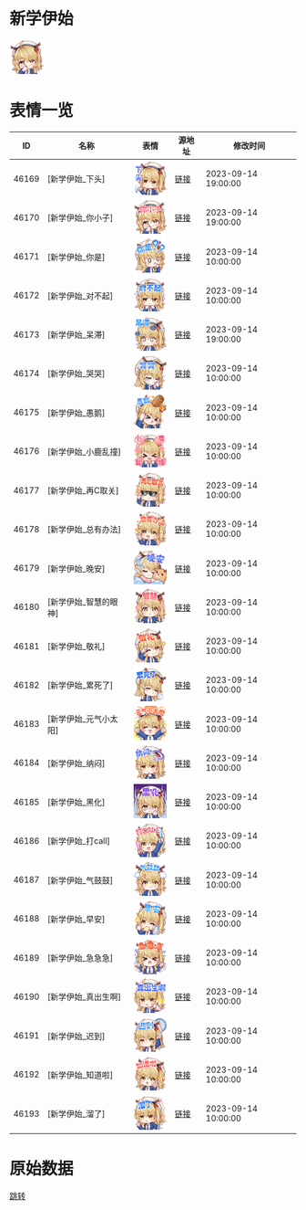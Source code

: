 # 新学伊始

<img src="./cover.png" height="60" alt="cover" />

# 表情一览

|ID|名称|表情|源地址|修改时间|
|----|----|----|----|----|
|46169|[新学伊始_下头]|<img src="./pic/046169_%5B新学伊始_下头%5D.png" height="60" alt="下头"/>|[链接](https://i0.hdslb.com/bfs/garb/c06827ed7e415b6e14e9b99b4b27759a3fe3b330.png)|2023-09-14 19:00:00|
|46170|[新学伊始_你小子]|<img src="./pic/046170_%5B新学伊始_你小子%5D.png" height="60" alt="你小子"/>|[链接](https://i0.hdslb.com/bfs/garb/01f7ff7fa201866ca4661e536248fcbc43b11e95.png)|2023-09-14 19:00:00|
|46171|[新学伊始_你是]|<img src="./pic/046171_%5B新学伊始_你是%5D.png" height="60" alt="你是"/>|[链接](https://i0.hdslb.com/bfs/garb/0b65a0b70b89cf6da8a509acffa3380d24acfd92.png)|2023-09-14 10:00:00|
|46172|[新学伊始_对不起]|<img src="./pic/046172_%5B新学伊始_对不起%5D.png" height="60" alt="对不起"/>|[链接](https://i0.hdslb.com/bfs/garb/24fe02f1fb928ac4c415c2f072e8cbad3c4fd9ae.png)|2023-09-14 10:00:00|
|46173|[新学伊始_呆滞]|<img src="./pic/046173_%5B新学伊始_呆滞%5D.png" height="60" alt="呆滞"/>|[链接](https://i0.hdslb.com/bfs/garb/7cc95a542ffa4dea4bd7c84d0c44cde8b935bf13.png)|2023-09-14 19:00:00|
|46174|[新学伊始_哭哭]|<img src="./pic/046174_%5B新学伊始_哭哭%5D.png" height="60" alt="哭哭"/>|[链接](https://i0.hdslb.com/bfs/garb/ec0ebf81ce805bb4ffd42f82e182fb916e5a0892.png)|2023-09-14 10:00:00|
|46175|[新学伊始_愚鹅]|<img src="./pic/046175_%5B新学伊始_愚鹅%5D.png" height="60" alt="愚鹅"/>|[链接](https://i0.hdslb.com/bfs/garb/f9e7fdf3584b6b9525adeae4a07b62e185a845db.png)|2023-09-14 10:00:00|
|46176|[新学伊始_小鹿乱撞]|<img src="./pic/046176_%5B新学伊始_小鹿乱撞%5D.png" height="60" alt="小鹿乱撞"/>|[链接](https://i0.hdslb.com/bfs/garb/ed138b674c47f377969585a6c9455915b0bd2d2a.png)|2023-09-14 10:00:00|
|46177|[新学伊始_再C取关]|<img src="./pic/046177_%5B新学伊始_再C取关%5D.png" height="60" alt="再C取关"/>|[链接](https://i0.hdslb.com/bfs/garb/51408f2b130189f7242cea980f09216f692cde0f.png)|2023-09-14 10:00:00|
|46178|[新学伊始_总有办法]|<img src="./pic/046178_%5B新学伊始_总有办法%5D.png" height="60" alt="总有办法"/>|[链接](https://i0.hdslb.com/bfs/garb/b1c0548642ae8eb1f659e33696d08126c2a7d356.png)|2023-09-14 10:00:00|
|46179|[新学伊始_晚安]|<img src="./pic/046179_%5B新学伊始_晚安%5D.png" height="60" alt="晚安"/>|[链接](https://i0.hdslb.com/bfs/garb/ac871306dbe655703eb2fdd278b6d78f76c232b9.png)|2023-09-14 10:00:00|
|46180|[新学伊始_智慧的眼神]|<img src="./pic/046180_%5B新学伊始_智慧的眼神%5D.png" height="60" alt="智慧的眼神"/>|[链接](https://i0.hdslb.com/bfs/garb/626e67ef03de36e5000501d58f4c779974622b6f.png)|2023-09-14 10:00:00|
|46181|[新学伊始_敬礼]|<img src="./pic/046181_%5B新学伊始_敬礼%5D.png" height="60" alt="敬礼"/>|[链接](https://i0.hdslb.com/bfs/garb/78bbf2aa8dd48f3ad51c21392490b6ef515c4e89.png)|2023-09-14 10:00:00|
|46182|[新学伊始_累死了]|<img src="./pic/046182_%5B新学伊始_累死了%5D.png" height="60" alt="累死了"/>|[链接](https://i0.hdslb.com/bfs/garb/bd841ceedba1708b8aa2bbd54fbb9fae5c06ae9d.png)|2023-09-14 10:00:00|
|46183|[新学伊始_元气小太阳]|<img src="./pic/046183_%5B新学伊始_元气小太阳%5D.png" height="60" alt="元气小太阳"/>|[链接](https://i0.hdslb.com/bfs/garb/a80dd4e12dd8886cc12361fbe3f768c9cd22598f.png)|2023-09-14 10:00:00|
|46184|[新学伊始_纳闷]|<img src="./pic/046184_%5B新学伊始_纳闷%5D.png" height="60" alt="纳闷"/>|[链接](https://i0.hdslb.com/bfs/garb/7161c93057ea0160c0e788ffef51de664750c908.png)|2023-09-14 10:00:00|
|46185|[新学伊始_黑化]|<img src="./pic/046185_%5B新学伊始_黑化%5D.png" height="60" alt="黑化"/>|[链接](https://i0.hdslb.com/bfs/garb/6376ce0013c4ece8396adb01512a1ba436a92388.png)|2023-09-14 10:00:00|
|46186|[新学伊始_打call]|<img src="./pic/046186_%5B新学伊始_打call%5D.png" height="60" alt="打call"/>|[链接](https://i0.hdslb.com/bfs/garb/bb5035428fb9eaef8b73d91468bb042b7fcd9826.png)|2023-09-14 10:00:00|
|46187|[新学伊始_气鼓鼓]|<img src="./pic/046187_%5B新学伊始_气鼓鼓%5D.png" height="60" alt="气鼓鼓"/>|[链接](https://i0.hdslb.com/bfs/garb/c638652635fde1a1de1f25972028e2111906e8cf.png)|2023-09-14 10:00:00|
|46188|[新学伊始_早安]|<img src="./pic/046188_%5B新学伊始_早安%5D.png" height="60" alt="早安"/>|[链接](https://i0.hdslb.com/bfs/garb/a9dbe87f81bfce5524a506b59b81dfcc7aa43a9d.png)|2023-09-14 10:00:00|
|46189|[新学伊始_急急急]|<img src="./pic/046189_%5B新学伊始_急急急%5D.png" height="60" alt="急急急"/>|[链接](https://i0.hdslb.com/bfs/garb/126d108726835a0e4670bc676ef1d715ec8f396b.png)|2023-09-14 10:00:00|
|46190|[新学伊始_真出生啊]|<img src="./pic/046190_%5B新学伊始_真出生啊%5D.png" height="60" alt="真出生啊"/>|[链接](https://i0.hdslb.com/bfs/garb/90ef212f347645e5490f821b3a41daae888dc326.png)|2023-09-14 10:00:00|
|46191|[新学伊始_迟到]|<img src="./pic/046191_%5B新学伊始_迟到%5D.png" height="60" alt="迟到"/>|[链接](https://i0.hdslb.com/bfs/garb/45f0b4a4f6d507d8a1cfd32717ebe6034b8dc386.png)|2023-09-14 10:00:00|
|46192|[新学伊始_知道啦]|<img src="./pic/046192_%5B新学伊始_知道啦%5D.png" height="60" alt="知道啦"/>|[链接](https://i0.hdslb.com/bfs/garb/be098c21e3cd1b989e4d9266bf025808a818a7e7.png)|2023-09-14 10:00:00|
|46193|[新学伊始_溜了]|<img src="./pic/046193_%5B新学伊始_溜了%5D.png" height="60" alt="溜了"/>|[链接](https://i0.hdslb.com/bfs/garb/d2d97e61e0559cc584065794cf8644376a73a87e.png)|2023-09-14 10:00:00|

# 原始数据

[跳转](./raw.json)

